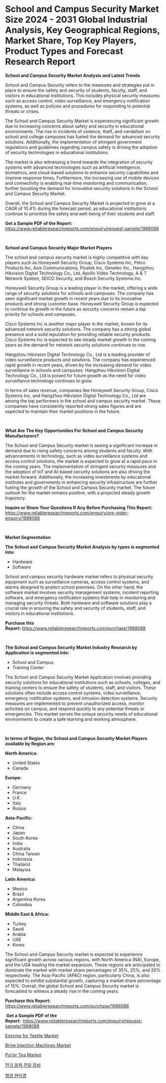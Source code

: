 <p><h1>School and Campus Security Market Size 2024 - 2031 Global Industrial Analysis, Key Geographical Regions, Market Share, Top Key Players, Product Types and Forecast Research Report</h1></p><p><strong>School and Campus Security Market Analysis and Latest Trends</strong></p>
<p><p>School and Campus Security refers to the measures and strategies put in place to ensure the safety and security of students, faculty, staff, and visitors in educational institutions. This includes physical security measures such as access control, video surveillance, and emergency notification systems, as well as policies and procedures for responding to potential threats or crises.</p><p>The School and Campus Security Market is experiencing significant growth due to increasing concerns about safety and security in educational environments. The rise in incidents of violence, theft, and vandalism on school and college campuses has fueled the demand for advanced security solutions. Additionally, the implementation of stringent government regulations and guidelines regarding campus safety is driving the adoption of security technologies in educational institutions.</p><p>The market is also witnessing a trend towards the integration of security systems with advanced technologies such as artificial intelligence, biometrics, and cloud-based solutions to enhance security capabilities and improve response times. Furthermore, the increasing use of mobile devices and connectivity is enabling real-time monitoring and communication, further boosting the demand for innovative security solutions in the School and Campus Security Market.</p><p>Overall, the School and Campus Security Market is projected to grow at a CAGR of 10.4% during the forecast period, as educational institutions continue to prioritize the safety and well-being of their students and staff.</p></p>
<p><strong>Get a Sample PDF of the Report:&nbsp;</strong> <a href="https://www.reliableresearchreports.com/enquiry/request-sample/1988088">https://www.reliableresearchreports.com/enquiry/request-sample/1988088</a></p>
<p>&nbsp;</p>
<p><strong>School and Campus Security Major Market Players</strong></p>
<p><p>The school and campus security market is highly competitive with key players such as Honeywell Security Group, Cisco Systems Inc, Pelco Products Inc, Axis Communications, Plustek Inc, Genetec Inc., Hangzhou Hikvision Digital Technology Co., Ltd, Apollo Video Technology, A & T Network System, SEICO Security, and Bosch Security Systems Inc. </p><p>Honeywell Security Group is a leading player in the market, offering a wide range of security solutions for schools and campuses. The company has seen significant market growth in recent years due to its innovative products and strong customer base. Honeywell Security Group is expected to continue its growth in the future as security concerns remain a top priority for schools and campuses.</p><p>Cisco Systems Inc is another major player in the market, known for its advanced network security solutions. The company has a strong global presence and a solid reputation for providing reliable security products. Cisco Systems Inc is expected to see steady market growth in the coming years as the demand for network security solutions continues to rise.</p><p>Hangzhou Hikvision Digital Technology Co., Ltd is a leading provider of video surveillance products and solutions. The company has experienced rapid growth in recent years, driven by the increasing demand for video surveillance in schools and campuses. Hangzhou Hikvision Digital Technology Co., Ltd is poised for future growth as the need for video surveillance technology continues to grow.</p><p>In terms of sales revenue, companies like Honeywell Security Group, Cisco Systems Inc, and Hangzhou Hikvision Digital Technology Co., Ltd are among the top performers in the school and campus security market. These companies have consistently reported strong sales figures and are expected to maintain their market positions in the future.</p></p>
<p>&nbsp;</p>
<p><strong>What Are The Key Opportunities For School and Campus Security Manufacturers?</strong></p>
<p><p>The School and Campus Security market is seeing a significant increase in demand due to rising safety concerns among students and faculty. With advancements in technology, such as video surveillance systems and access control solutions, the market is expected to grow at a rapid pace in the coming years. The implementation of stringent security measures and the adoption of IoT and AI-based security solutions are also driving the market forward. Additionally, the increasing investments by educational institutes and governments in enhancing security infrastructure are further fueling the growth of the School and Campus Security market. The future outlook for the market remains positive, with a projected steady growth trajectory.</p></p>
<p><strong>Inquire or Share Your Questions If Any Before Purchasing This Report:</strong> <a href="https://www.reliableresearchreports.com/enquiry/pre-order-enquiry/1988088">https://www.reliableresearchreports.com/enquiry/pre-order-enquiry/1988088</a></p>
<p>&nbsp;</p>
<p><strong>Market Segmentation</strong></p>
<p><strong>The School and Campus Security Market Analysis by types is segmented into:</strong></p>
<p><ul><li>Hardware</li><li>Software</li></ul></p>
<p><p>School and campus security hardware market refers to physical security equipment such as surveillance cameras, access control systems, and alarms designed to protect school premises. On the other hand, the software market involves security management systems, incident reporting software, and emergency notification systems that help in monitoring and managing security threats. Both hardware and software solutions play a crucial role in ensuring the safety and security of students, staff, and visitors in educational institutions.</p></p>
<p><strong>Purchase this Report:&nbsp;</strong><a href="https://www.reliableresearchreports.com/purchase/1988088">https://www.reliableresearchreports.com/purchase/1988088</a></p>
<p>&nbsp;</p>
<p><strong>The School and Campus Security Market Industry Research by Application is segmented into:</strong></p>
<p><ul><li>School and Campus</li><li>Training Center</li></ul></p>
<p><p>The School and Campus Security Market Application involves providing security solutions for educational institutions such as schools, colleges, and training centers to ensure the safety of students, staff, and visitors. These solutions often include access control systems, video surveillance, emergency notification systems, and intrusion detection systems. Security measures are implemented to prevent unauthorized access, monitor activities on campus, and respond quickly to any potential threats or emergencies. This market serves the unique security needs of educational environments to create a safe learning and working atmosphere.</p></p>
<p>&nbsp;</p>
<p><strong>In terms of Region, the School and Campus Security Market Players available by Region are:</strong></p>
<p>
    <p> <strong> North America: </strong>
        <ul>
            <li>United States</li>
            <li>Canada</li>
        </ul>
        </p> 
    <p> <strong> Europe: </strong>
        <ul>
            <li>Germany</li>
            <li>France</li>
            <li>U.K.</li>
            <li>Italy</li>
            <li>Russia</li>
        </ul>
        </p> 
    <p> <strong> Asia-Pacific: </strong>
        <ul>
            <li>China</li>
            <li>Japan</li>
            <li>South Korea</li>
            <li>India</li>
            <li>Australia</li>
            <li>China Taiwan</li>
            <li>Indonesia</li>
            <li>Thailand</li>
            <li>Malaysia</li>
        </ul>
        </p> 
    <p> <strong> Latin America: </strong>
        <ul>
            <li>Mexico</li>
            <li>Brazil</li>
            <li>Argentina Korea</li>
            <li>Colombia</li>
        </ul>
        </p> 
    <p> <strong> Middle East & Africa: </strong>
        <ul>
            <li>Turkey</li>
            <li>Saudi</li>
            <li>Arabia</li>
            <li>UAE</li>
            <li>Korea</li>
        </ul>
    </p>
    </p>
<p><p>The School and Campus Security market is expected to experience significant growth across various regions, with North America (NA), Europe, and the USA leading the market expansion. These regions are anticipated to dominate the market with market share percentages of 35%, 25%, and 20% respectively. The Asia-Pacific (APAC) region, particularly China, is also expected to exhibit substantial growth, capturing a market share percentage of 15%. Overall, the global School and Campus Security market is forecasted to witness a steady rise in the coming years.</p></p>
<p><strong>Purchase this Report: </strong><a href="https://www.reliableresearchreports.com/purchase/1988088">https://www.reliableresearchreports.com/purchase/1988088</a></p>
<p>&nbsp;<strong>Get a Sample PDF of the Report:&nbsp;&nbsp;</strong><a href="https://www.reliableresearchreports.com/enquiry/request-sample/1988088">https://www.reliableresearchreports.com/enquiry/request-sample/1988088</a></p>
<p><strong></strong></p>
<p><p><a href="https://view.publitas.com/reportprime-1/enzyme-for-textile-market-analysis-and-market-size-global-industry-overview-market-segmentation-and-forecast-2024-to-2031/">Enzyme for Textile Market</a></p><p><a href="https://cedar-agate-3da.notion.site/Brine-Injection-Machines-Market-Size-Share-Trends-Analysis-Report-By-Material-By-Type-By-End-us-6cb9497cc0ef4d6e84843042340008eb">Brine Injection Machines Market</a></p><p><a href="https://copper-carbon-84f.notion.site/Insights-into-Pu-er-Tea-Market-Size-Analysing-Market-Share-Trends-and-Growth-from-2024-to-2031-d4cd1e3f23974a62990705bf02176e9a">Pu\'er Tea Market</a></p><p><a href="https://medium.com/@brendantygibson56776/%EC%A0%84%EA%B8%B0-%EC%A0%84%EB%A0%A5-%EC%86%A1%EC%A0%84%EC%9E%A5%EB%B9%84-%EC%8B%9C%EC%9E%A5%EC%9D%80-%EC%8B%9C%EC%9E%A5-%EC%A0%90%EC%9C%A0%EC%9C%A8-%EC%8B%9C%EC%9E%A5-%EB%8F%99%ED%96%A5-%EB%B0%8F-%EC%8B%9C%EC%9E%A5-%EC%84%B1%EC%9E%A5%EC%97%90-%EB%8C%80%ED%95%9C-%EC%A0%95%EB%B3%B4%EB%A5%BC-%EC%A0%9C%EA%B3%B5%ED%95%A9%EB%8B%88%EB%8B%A4-8ac763eb9e46">전기 동력 전달 장비</a></p><p><a href="https://medium.com/@brendantygibson56776/%ED%98%95%EA%B4%91-%ED%98%84%EB%AF%B8%EA%B2%BD-%EC%8B%9C%EC%9E%A5-%EB%A9%94%ED%8A%B8%EB%A6%AD%EC%8A%A4%EB%A5%BC-%ED%95%B4%EB%8F%85%ED%95%98%EB%8B%A4-%EC%8B%9C%EC%9E%A5-%EC%A0%90%EC%9C%A0%EC%9C%A8-%EB%8F%99%ED%96%A5-%EB%B0%8F-%EC%84%B1%EC%9E%A5-%ED%8C%A8%ED%84%B4-aa48c108984a">형광 현미경</a></p></p>